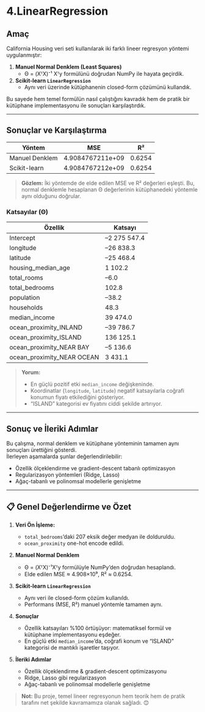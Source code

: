 # 4.LinearRegression

## Amaç

California Housing veri seti kullanılarak iki farklı lineer regresyon yöntemi uygulanmıştır:  
1. **Manuel Normal Denklem (Least Squares)**  
   - Θ = (XᵀX)⁻¹ Xᵀy formülünü doğrudan NumPy ile hayata geçirdik.  
2. **Scikit-learn `LinearRegression`**  
   - Aynı veri üzerinde kütüphanenin closed-form çözümünü kullandık.  

Bu sayede hem temel formülün nasıl çalıştığını kavradık hem de pratik bir kütüphane implementasyonu ile sonuçları karşılaştırdık.

---

## Sonuçlar ve Karşılaştırma

| Yöntem             | MSE              | R²      |
|--------------------|------------------|---------|
| Manuel Denklem     | 4.9084767211e+09 | 0.6254  |
| Scikit-learn       | 4.9084767212e+09 | 0.6254  |

> **Gözlem:** İki yöntemde de elde edilen MSE ve R² değerleri eşleşti. Bu, normal denklemle hesaplanan Θ değerlerinin kütüphanedeki yöntemle aynı olduğunu doğrular.

### Katsayılar (Θ)

| Özellik                        | Katsayı      |
|--------------------------------|--------------|
| Intercept                      | –2 275 547.4 |
| longitude                      | –26 838.3    |
| latitude                       | –25 468.4    |
| housing_median_age             | 1 102.2      |
| total_rooms                    | –6.0         |
| total_bedrooms                 | 102.8        |
| population                     | –38.2        |
| households                     | 48.3         |
| median_income                  | 39 474.0     |
| ocean_proximity_INLAND         | –39 786.7    |
| ocean_proximity_ISLAND         | 136 125.1    |
| ocean_proximity_NEAR BAY       | –5 136.6     |
| ocean_proximity_NEAR OCEAN     | 3 431.1      |

> **Yorum:**  
> - En güçlü pozitif etki `median_income` değişkeninde.  
> - Koordinatlar (`longitude`, `latitude`) negatif katsayılarla coğrafi konumun fiyatı etkilediğini gösteriyor.  
> - “ISLAND” kategorisi ev fiyatını ciddi şekilde artırıyor.

---

## Sonuç ve İleriki Adımlar

Bu çalışma, normal denklem ve kütüphane yönteminin tamamen aynı sonuçları ürettiğini gösterdi.  
İlerleyen aşamalarda şunlar değerlendirilebilir:  
- Özellik ölçeklendirme ve gradient-descent tabanlı optimizasyon  
- Regularizasyon yöntemleri (Ridge, Lasso)  
- Ağaç-tabanlı ve polinomsal modellerle genişletme  

---

## 📋 Genel Değerlendirme ve Özet

1. **Veri Ön İşleme:**  
   - `total_bedrooms`’daki 207 eksik değer medyan ile dolduruldu.  
   - `ocean_proximity` one-hot encode edildi.  

2. **Manuel Normal Denklem**  
   - Θ = (XᵀX)⁻¹Xᵀy formülüyle NumPy’den doğrudan hesaplandı.  
   - Elde edilen MSE ≈ 4.908×10⁹, R² ≈ 0.6254.  

3. **Scikit-learn `LinearRegression`**  
   - Aynı veri ile closed-form çözüm kullanıldı.  
   - Performans (MSE, R²) manuel yöntemle tamamen aynı.  

4. **Sonuçlar**  
   - Özellik katsayıları %100 örtüşüyor: matematiksel formül ve kütüphane implementasyonu eşdeğer.  
   - En güçlü etki `median_income`’da, coğrafi konum ve “ISLAND” kategorisi de mantıklı işaretler taşıyor.  

5. **İleriki Adımlar**  
   - Özellik ölçeklendirme & gradient-descent optimizasyonu  
   - Ridge, Lasso gibi regularizasyon  
   - Ağaç-tabanlı ve polinomsal modellerle genişletme  

> **Not:** Bu proje, temel lineer regresyonun hem teorik hem de pratik tarafını net şekilde kavramamıza olanak sağladı. 😊
